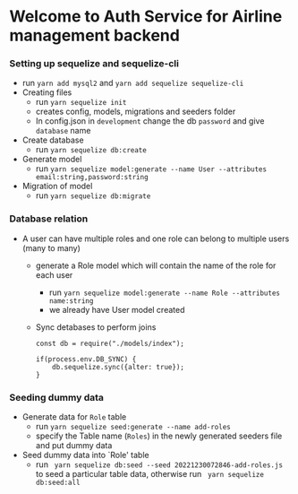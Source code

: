 # Welcome to Auth Service for Airline management backend

### Setting up sequelize and sequelize-cli

- run `yarn add mysql2` and `yarn add sequelize sequelize-cli`
- Creating files
  - run `yarn sequelize init`
  - creates config, models, migrations and seeders folder
  - In config.json in `development` change the db `password` and give `database` name
- Create database
  - run `yarn sequelize db:create`
- Generate model
  - run `yarn sequelize model:generate --name User --attributes email:string,password:string`
- Migration of model
  - run `yarn sequelize db:migrate`

### Database relation

- A user can have multiple roles and one role can belong to multiple users (many to many)

  - generate a Role model which will contain the name of the role for each user
    - run `yarn sequelize model:generate --name Role --attributes name:string`
    - we already have User model created
  - Sync detabases to perform joins

    ```
    const db = require("./models/index");

    if(process.env.DB_SYNC) {
        db.sequelize.sync({alter: true});
    }
    ```

### Seeding dummy data

- Generate data for `Role` table
  - run `yarn sequelize seed:generate --name add-roles`
  - specify the Table name (`Roles`) in the newly generated seeders file and put dummy data
- Seed dummy data into `Role' table
  - run ` yarn sequelize db:seed --seed 20221230072846-add-roles.js` to seed a particular table data, otherwise run ` yarn sequelize db:seed:all`
